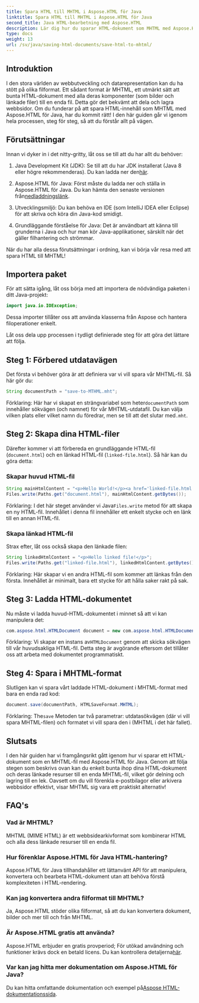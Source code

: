 ```yaml
---
title: Spara HTML till MHTML i Aspose.HTML för Java
linktitle: Spara HTML till MHTML i Aspose.HTML för Java
second_title: Java HTML-bearbetning med Aspose.HTML
description: Lär dig hur du sparar HTML-dokument som MHTML med Aspose.HTML för Java med denna steg-för-steg-guide, komplett med kodexempel och praktiska tips.
type: docs
weight: 13
url: /sv/java/saving-html-documents/save-html-to-mhtml/
---
```

## Introduktion
I den stora världen av webbutveckling och datarepresentation kan du ha stött på olika filformat. Ett sådant format är MHTML, ett utmärkt sätt att bunta HTML-dokument med alla deras komponenter (som bilder och länkade filer) till en enda fil. Detta gör det bekvämt att dela och lagra webbsidor. Om du funderar på att spara HTML-innehåll som MHTML med Aspose.HTML för Java, har du kommit rätt! I den här guiden går vi igenom hela processen, steg för steg, så att du förstår allt på vägen.

## Förutsättningar

Innan vi dyker in i det nitty-gritty, låt oss se till att du har allt du behöver:

1. Java Development Kit (JDK): Se till att du har JDK installerat (Java 8 eller högre rekommenderas). Du kan ladda ner den[här](https://www.oracle.com/java/technologies/javase/javase-jdk8-downloads.html).
  
2.  Aspose.HTML för Java: Först måste du ladda ner och ställa in Aspose.HTML för Java. Du kan hämta den senaste versionen från[nedladdningslänk](https://releases.aspose.com/html/java/).

3. Utvecklingsmiljö: Du kan behöva en IDE (som IntelliJ IDEA eller Eclipse) för att skriva och köra din Java-kod smidigt.

4. Grundläggande förståelse för Java: Det är användbart att känna till grunderna i Java och hur man kör Java-applikationer, särskilt när det gäller filhantering och strömmar.

När du har alla dessa förutsättningar i ordning, kan vi börja vår resa med att spara HTML till MHTML!

## Importera paket

För att sätta igång, låt oss börja med att importera de nödvändiga paketen i ditt Java-projekt:

```java
import java.io.IOException;
```

Dessa importer tillåter oss att använda klasserna från Aspose och hantera filoperationer enkelt. 

Låt oss dela upp processen i tydligt definierade steg för att göra det lättare att följa.

## Steg 1: Förbered utdatavägen

Det första vi behöver göra är att definiera var vi vill spara vår MHTML-fil. Så här gör du:

```java
String documentPath = "save-to-MTHML.mht";
```

 Förklaring: Här har vi skapat en strängvariabel som heter`documentPath` som innehåller sökvägen (och namnet) för vår MHTML-utdatafil. Du kan välja vilken plats eller vilket namn du föredrar, men se till att det slutar med`.mht`.

## Steg 2: Skapa dina HTML-filer

Därefter kommer vi att förbereda en grundläggande HTML-fil (`document.html`) och en länkad HTML-fil (`linked-file.html`). Så här kan du göra detta:

### Skapar huvud HTML-fil

```java
String mainHtmlContent = "<p>Hello World!</p><a href='linked-file.html'>linked file</a>";
Files.write(Paths.get("document.html"), mainHtmlContent.getBytes());
```

 Förklaring: I det här steget använder vi Java`Files.write` metod för att skapa en ny HTML-fil. Innehållet i denna fil innehåller ett enkelt stycke och en länk till en annan HTML-fil.

### Skapa länkad HTML-fil 

Strax efter, låt oss också skapa den länkade filen:

```java
String linkedHtmlContent = "<p>Hello linked file!</p>";
Files.write(Paths.get("linked-file.html"), linkedHtmlContent.getBytes());
```

Förklaring: Här skapar vi en andra HTML-fil som kommer att länkas från den första. Innehållet är minimalt, bara ett stycke för att hålla saker rakt på sak.

## Steg 3: Ladda HTML-dokumentet

Nu måste vi ladda huvud-HTML-dokumentet i minnet så att vi kan manipulera det:

```java
com.aspose.html.HTMLDocument document = new com.aspose.html.HTMLDocument("document.html");
```

 Förklaring: Vi skapar en instans av`HTMLDocument` genom att skicka sökvägen till vår huvudsakliga HTML-fil. Detta steg är avgörande eftersom det tillåter oss att arbeta med dokumentet programmatiskt.

## Steg 4: Spara i MHTML-format

Slutligen kan vi spara vårt laddade HTML-dokument i MHTML-format med bara en enda rad kod:

```java
document.save(documentPath, HTMLSaveFormat.MHTML);
```

 Förklaring: The`save` Metoden tar två parametrar: utdatasökvägen (där vi vill spara MHTML-filen) och formatet vi vill spara den i (MHTML i det här fallet). 

## Slutsats
I den här guiden har vi framgångsrikt gått igenom hur vi sparar ett HTML-dokument som en MHTML-fil med Aspose.HTML för Java. Genom att följa stegen som beskrivs ovan kan du enkelt bunta ihop dina HTML-dokument och deras länkade resurser till en enda MHTML-fil, vilket gör delning och lagring till en lek. Oavsett om du vill förenkla e-postbilagor eller arkivera webbsidor effektivt, visar MHTML sig vara ett praktiskt alternativ!

## FAQ's

### Vad är MHTML?
MHTML (MIME HTML) är ett webbsidearkivformat som kombinerar HTML och alla dess länkade resurser till en enda fil.

### Hur förenklar Aspose.HTML för Java HTML-hantering?
Aspose.HTML för Java tillhandahåller ett lättanvänt API för att manipulera, konvertera och bearbeta HTML-dokument utan att behöva förstå komplexiteten i HTML-rendering.

### Kan jag konvertera andra filformat till MHTML?
Ja, Aspose.HTML stöder olika filformat, så att du kan konvertera dokument, bilder och mer till och från MHTML.

### Är Aspose.HTML gratis att använda?
 Aspose.HTML erbjuder en gratis provperiod; För utökad användning och funktioner krävs dock en betald licens. Du kan kontrollera detaljerna[här](https://purchase.aspose.com/buy).

### Var kan jag hitta mer dokumentation om Aspose.HTML för Java?
 Du kan hitta omfattande dokumentation och exempel på[Aspose HTML-dokumentationssida](https://reference.aspose.com/html/java/).